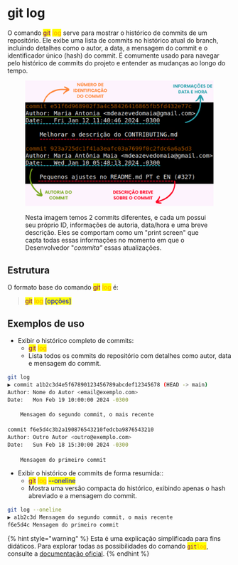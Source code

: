 # git log

O comando <mark style="color:purple;">git</mark> <mark style="color:orange;">log</mark> serve para mostrar o histórico de commits de um repositório. Ele exibe uma lista de commits no histórico atual do branch, incluindo detalhes como o autor, a data, a mensagem do commit e o identificador único (hash) do commit. É comumente usado para navegar pelo histórico de commits do projeto e entender as mudanças ao longo do tempo.

<figure><img src="../../.gitbook/assets/Commit (1).png" alt=""><figcaption><p>Nesta imagem temos 2 commits diferentes, e cada um possui seu próprio ID, informações de autoria, data/hora e uma breve descrição. Eles se comportam como um "print screen" que capta todas essas informações no momento em que o Desenvolvedor "<em>commita"</em> essas atualizações. </p></figcaption></figure>

## Estrutura

O formato base do comando <mark style="color:purple;">git</mark> <mark style="color:orange;">log</mark> é:

> <mark style="color:purple;">git</mark> <mark style="color:orange;">log</mark> <mark style="color:blue;">\[opções]</mark>

## **Exemplos de uso** <a href="#exemplos-de-uso" id="exemplos-de-uso"></a>

* Exibir o histórico completo de commits:
  * <mark style="color:purple;">git</mark> <mark style="color:orange;">log</mark>
  * Lista todos os commits do repositório com detalhes como autor, data e mensagem do commit.

```sh
git log
▶ commit a1b2c3d4e5f67890123456789abcdef12345678 (HEAD -> main)
Author: Nome do Autor <email@exemplo.com>
Date:   Mon Feb 19 10:00:00 2024 -0300

    Mensagem do segundo commit, o mais recente

commit f6e5d4c3b2a190876543210fedcba9876543210
Author: Outro Autor <outro@exemplo.com>
Date:   Sun Feb 18 15:30:00 2024 -0300

    Mensagem do primeiro commit

```

* Exibir o histórico de commits de forma resumida::
  * <mark style="color:purple;">git</mark> <mark style="color:orange;">log</mark> <mark style="color:blue;">--oneline</mark>
  * Mostra uma versão compacta do histórico, exibindo apenas o hash abreviado e a mensagem do commit.

```sh
git log --oneline
▶ a1b2c3d Mensagem do segundo commit, o mais recente
f6e5d4c Mensagem do primeiro commit
```

{% hint style="warning" %}
Esta é uma explicação simplificada para fins didáticos. Para explorar todas as possibilidades do comando <mark style="color:purple;">`git`</mark><mark style="color:orange;">`log`</mark>, consulte a [documentação oficial](https://git-scm.com/docs/git-log/pt_BR).
{% endhint %}
